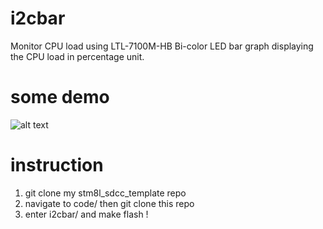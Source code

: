# i2cbar
Monitor CPU load using LTL-7100M-HB Bi-color LED bar graph displaying the CPU load in percentage unit.

# some demo

![alt text](https://i.imgur.com/zoSNJuk.jpg)

# instruction

1. git clone my stm8l_sdcc_template repo
2. navigate to code/ then git clone this repo
3. enter i2cbar/ and make flash !
